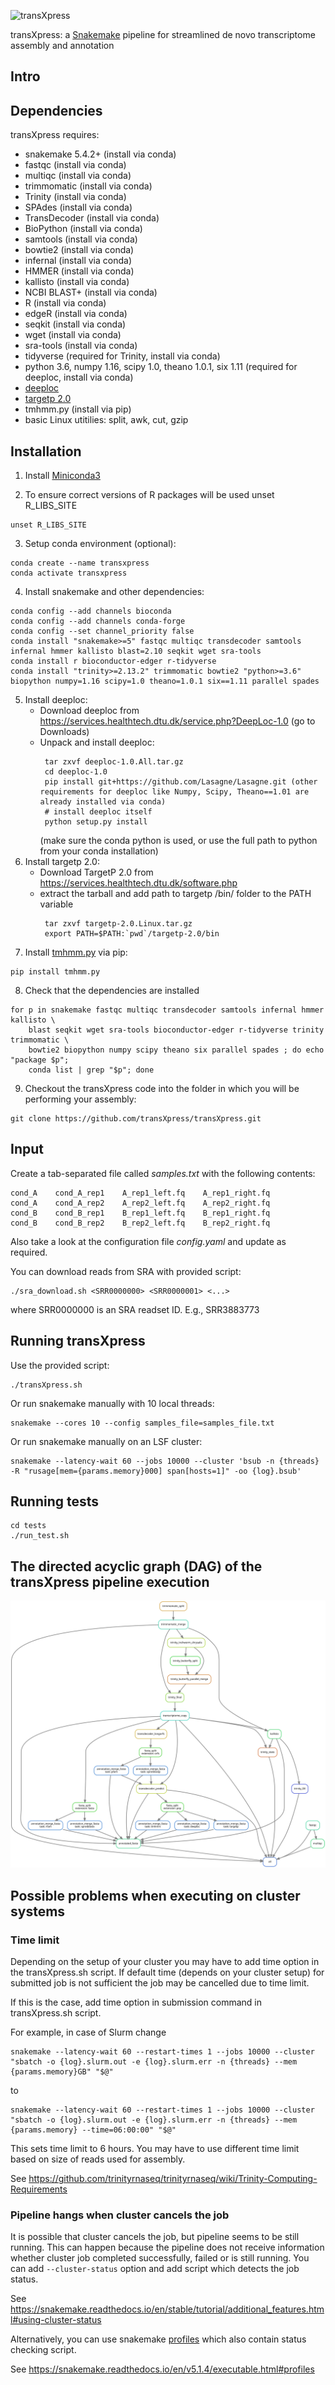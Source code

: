 ![transXpress](logo/Transxpress_Logo_RGB.png)

transXpress: a [Snakemake](https://snakemake.readthedocs.io/en/stable/) pipeline for streamlined de novo transcriptome assembly and annotation

## Intro

## Dependencies

transXpress requires:
* snakemake 5.4.2+ (install via conda)
* fastqc (install via conda)
* multiqc (install via conda)
* trimmomatic (install via conda)
* Trinity (install via conda)
* SPAdes (install via conda)
* TransDecoder (install via conda)
* BioPython (install via conda)
* samtools (install via conda)
* bowtie2 (install via conda)
* infernal (install via conda)
* HMMER (install via conda)
* kallisto (install via conda)
* NCBI BLAST+ (install via conda)
* R (install via conda)
* edgeR (install via conda)
* seqkit (install via conda)
* wget (install via conda)
* sra-tools (install via conda)
* tidyverse (required for Trinity, install via conda)
* python 3.6, numpy 1.16, scipy 1.0, theano 1.0.1, six 1.11 (required for deeploc, install via conda)
* [deeploc](https://services.healthtech.dtu.dk/service.php?DeepLoc-1.0)
* [targetp 2.0](http://www.cbs.dtu.dk/services/TargetP/)
* tmhmm.py (install via pip)
* basic Linux utitilies: split, awk, cut, gzip

## Installation

1. Install [Miniconda3](https://conda.io/en/latest/miniconda.html)

2. To ensure correct versions of R packages will be used unset R_LIBS_SITE
~~~~
unset R_LIBS_SITE
~~~~

3. Setup conda environment (optional):
~~~~
conda create --name transxpress
conda activate transxpress
~~~~

4. Install snakemake and other dependencies:  
~~~~
conda config --add channels bioconda
conda config --add channels conda-forge
conda config --set channel_priority false
conda install "snakemake>=5" fastqc multiqc transdecoder samtools infernal hmmer kallisto blast=2.10 seqkit wget sra-tools
conda install r bioconductor-edger r-tidyverse
conda install "trinity>=2.13.2" trimmomatic bowtie2 "python>=3.6" biopython numpy=1.16 scipy=1.0 theano=1.0.1 six==1.11 parallel spades
~~~~
5. Install deeploc:
      * Download deeploc from https://services.healthtech.dtu.dk/service.php?DeepLoc-1.0 (go to Downloads)
      * Unpack and install deeploc:
        ~~~~
         tar zxvf deeploc-1.0.All.tar.gz
         cd deeploc-1.0
         pip install git+https://github.com/Lasagne/Lasagne.git (other requirements for deeploc like Numpy, Scipy, Theano==1.01 are already installed via conda)
         # install deeploc itself
         python setup.py install
        ~~~~
        (make sure the conda python is used, or use the full path to python from your conda installation)
6. Install targetp 2.0:
      * Download TargetP 2.0 from https://services.healthtech.dtu.dk/software.php
      * extract the tarball and add path to targetp /bin/ folder to the PATH variable
        ~~~~
         tar zxvf targetp-2.0.Linux.tar.gz
         export PATH=$PATH:`pwd`/targetp-2.0/bin
        ~~~~
7. Install [tmhmm.py](https://github.com/dansondergaard/tmhmm.py) via pip:
~~~~
pip install tmhmm.py
~~~~

8. Check that the dependencies are installed
~~~~
for p in snakemake fastqc multiqc transdecoder samtools infernal hmmer kallisto \
    blast seqkit wget sra-tools bioconductor-edger r-tidyverse trinity trimmomatic \
    bowtie2 biopython numpy scipy theano six parallel spades ; do echo "package $p";
    conda list | grep "$p"; done
~~~~

9. Checkout the transXpress code into the folder in which you will be performing your assembly:
~~~~
git clone https://github.com/transXpress/transXpress.git
~~~~

## Input

Create a tab-separated file called *samples.txt* with the following contents:
~~~
cond_A    cond_A_rep1    A_rep1_left.fq    A_rep1_right.fq
cond_A    cond_A_rep2    A_rep2_left.fq    A_rep2_right.fq
cond_B    cond_B_rep1    B_rep1_left.fq    B_rep1_right.fq
cond_B    cond_B_rep2    B_rep2_left.fq    B_rep2_right.fq
~~~

Also take a look at the configuration file *config.yaml* and update as required.

You can download reads from SRA with provided script:
~~~~
./sra_download.sh <SRR0000000> <SRR0000001> <...>
~~~~
where SRR0000000 is an SRA readset ID. E.g., SRR3883773
## Running transXpress

Use the provided script:
~~~~
./transXpress.sh
~~~~

Or run snakemake manually with 10 local threads:
~~~~
snakemake --cores 10 --config samples_file=samples_file.txt
~~~~

Or run snakemake manually on an LSF cluster:
~~~~
snakemake --latency-wait 60 --jobs 10000 --cluster 'bsub -n {threads} -R "rusage[mem={params.memory}000] span[hosts=1]" -oo {log}.bsub'
~~~~

## Running tests
~~~~
cd tests
./run_test.sh
~~~~


## The directed acyclic graph (DAG) of the transXpress pipeline execution

![The directed acyclic execution graph](dag.svg )

## Possible problems when executing on cluster systems

### Time limit
Depending on the setup of your cluster you may have to add time option in the transXpress.sh script.
If default time (depends on your cluster setup) for submitted job is not sufficient the job may be cancelled due to time limit.

If this is the case, add time option in submission command in transXpress.sh script.

For example, in case of Slurm change
~~~~
snakemake --latency-wait 60 --restart-times 1 --jobs 10000 --cluster "sbatch -o {log}.slurm.out -e {log}.slurm.err -n {threads} --mem {params.memory}GB" "$@"
~~~~
to
~~~~
snakemake --latency-wait 60 --restart-times 1 --jobs 10000 --cluster "sbatch -o {log}.slurm.out -e {log}.slurm.err -n {threads} --mem {params.memory} --time=06:00:00" "$@"
~~~~
This sets time limit to 6 hours. You may have to use different time limit based on size of reads used for assembly. 

See https://github.com/trinityrnaseq/trinityrnaseq/wiki/Trinity-Computing-Requirements

### Pipeline hangs when cluster cancels the job
It is possible that cluster cancels the job, but pipeline seems to be still running. This can happen because the pipeline does not receive information whether cluster job completed successfully, failed or is still running. You can add `--cluster-status` option and add script which detects the job status. 

See https://snakemake.readthedocs.io/en/stable/tutorial/additional_features.html#using-cluster-status

Alternatively, you can use snakemake [profiles](https://github.com/Snakemake-Profiles/doc) which also contain status checking script. 

See https://snakemake.readthedocs.io/en/v5.1.4/executable.html#profiles 


